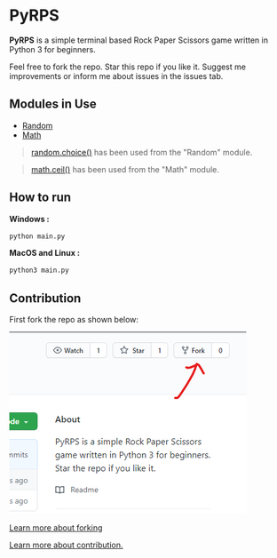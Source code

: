 # PyRPS

**PyRPS** is a simple terminal based Rock Paper Scissors game written in Python 3 for beginners.

Feel free to fork the repo.
Star this repo if you like it.
Suggest me improvements or inform me about issues in the issues tab.

## Modules in Use

- [Random](https://docs.python.org/3/library/random.html)
- [Math](https://docs.python.org/3/library/math.html)

> [random.choice()](https://docs.python.org/3/library/random.html#random.choice) has been used from the "Random" module.

> [math.ceil()](https://docs.python.org/3/library/math.html#math.ceil) has been used from the "Math" module.

## How to run

**Windows :**

```python
python main.py
```

**MacOS and Linux :**

```python
python3 main.py
```

## Contribution

First fork the repo as shown below:

<img src="./forking.png">

[Learn more about forking](https://docs.github.com/en/github/getting-started-with-github/fork-a-repo)

[Learn more about contribution.](https://github.com/MarcDiethelm/contributing/blob/master/README.md)